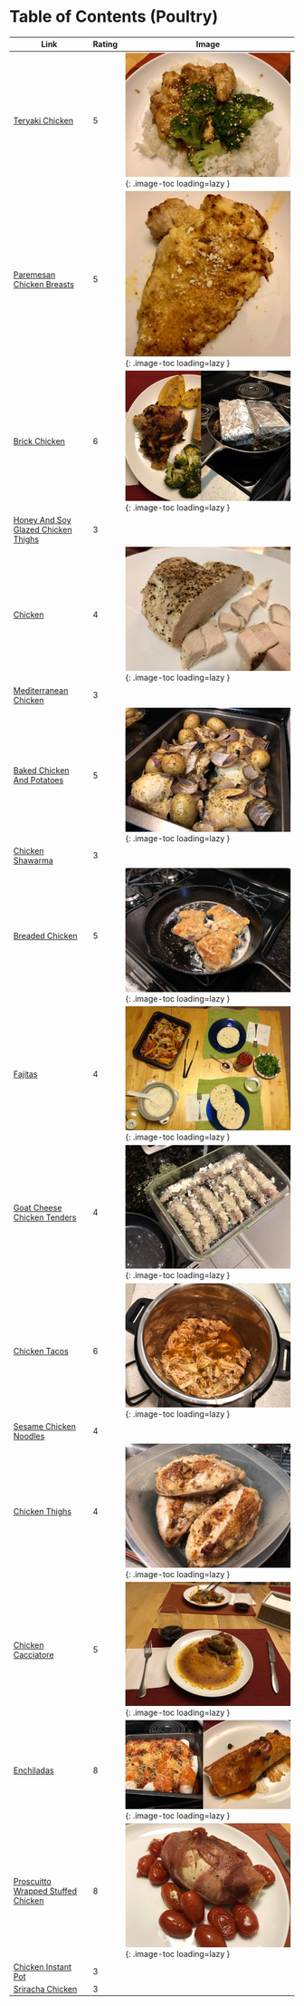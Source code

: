 # Table of Contents (Poultry)

| Link | Rating | Image |
| -- | -- | -- |
| [Teryaki Chicken](../teryaki_chicken) | 5 | ![teryaki_chicken.jpeg](./teryaki_chicken.jpeg){: .image-toc loading=lazy } |
| [Paremesan Chicken Breasts](../paremesan_chicken_breasts) | 5 | ![paremesan_chicken_breasts.jpeg](./paremesan_chicken_breasts.jpeg){: .image-toc loading=lazy } |
| [Brick Chicken](../brick_chicken) | 6 | ![brick_chicken.jpg](./brick_chicken.jpg){: .image-toc loading=lazy } |
| [Honey And Soy Glazed Chicken Thighs](../honey_and_soy_glazed_chicken_thighs) | 3 | <!-- TODO: Capture image --> |
| [Chicken](../chicken) | 4 | ![chicken.jpg](./chicken.jpg){: .image-toc loading=lazy } |
| [Mediterranean Chicken](../mediterranean_chicken) | 3 | <!-- TODO: Capture image --> |
| [Baked Chicken And Potatoes](../baked_chicken_and_potatoes) | 5 | ![baked_chicken_and_potatoes.jpeg](./baked_chicken_and_potatoes.jpeg){: .image-toc loading=lazy } |
| [Chicken Shawarma](../chicken_shawarma) | 3 | <!-- TODO: Capture image --> |
| [Breaded Chicken](../breaded_chicken) | 5 | ![breaded_chicken.jpeg](./breaded_chicken.jpeg){: .image-toc loading=lazy } |
| [Fajitas](../fajitas) | 4 | ![fajitas.jpg](./fajitas.jpg){: .image-toc loading=lazy } |
| [Goat Cheese Chicken Tenders](../goat_cheese_chicken_tenders) | 4 | ![goat_cheese_chicken_tenders.jpeg](./goat_cheese_chicken_tenders.jpeg){: .image-toc loading=lazy } |
| [Chicken Tacos](../chicken_tacos) | 6 | ![chicken_tacos.jpeg](./chicken_tacos.jpeg){: .image-toc loading=lazy } |
| [Sesame Chicken Noodles](../sesame_chicken_noodles) | 4 | <!-- TODO: Capture image --> |
| [Chicken Thighs](../chicken_thighs) | 4 | ![chicken_thighs.jpeg](./chicken_thighs.jpeg){: .image-toc loading=lazy } |
| [Chicken Cacciatore](../chicken_cacciatore) | 5 | ![chicken_cacciatore.jpg](./chicken_cacciatore.jpg){: .image-toc loading=lazy } |
| [Enchiladas](../enchiladas) | 8 | ![enchiladas.jpg](./enchiladas.jpg){: .image-toc loading=lazy } |
| [Proscuitto Wrapped Stuffed Chicken](../proscuitto_wrapped_stuffed_chicken) | 8 | ![proscuitto_wrapped_stuffed_chicken.jpeg](./proscuitto_wrapped_stuffed_chicken.jpeg){: .image-toc loading=lazy } |
| [Chicken Instant Pot](../chicken_instant_pot) | 3 | <!-- TODO: Capture image --> |
| [Sriracha Chicken](../sriracha_chicken) | 3 | <!-- TODO: Capture image --> |
